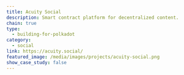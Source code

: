 ```yaml
---
title: Acuity Social
description: Smart contract platform for decentralized content.
chain: true
type:
  - building-for-polkadot
category:
  - social
link: https://acuity.social/
featured_image: /media/images/projects/acuity-social.png
show_case_study: false
---
```

